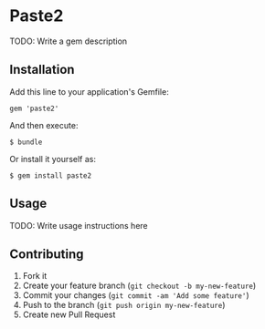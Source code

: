 # Paste2

TODO: Write a gem description

## Installation

Add this line to your application's Gemfile:

    gem 'paste2'

And then execute:

    $ bundle

Or install it yourself as:

    $ gem install paste2

## Usage

TODO: Write usage instructions here

## Contributing

1. Fork it
2. Create your feature branch (`git checkout -b my-new-feature`)
3. Commit your changes (`git commit -am 'Add some feature'`)
4. Push to the branch (`git push origin my-new-feature`)
5. Create new Pull Request
